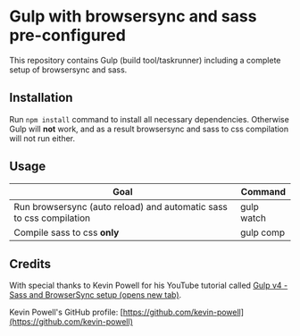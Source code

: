 # Gulp with browsersync and sass pre-configured
This repository contains Gulp (build tool/taskrunner) including a complete setup of browsersync and sass.

## Installation
Run `npm install` command to install all necessary dependencies.
Otherwise Gulp will **not** work, and as a result browsersync and sass to css compilation will not run either.

## Usage
| Goal                                                  | Command    |
|-------------------------------------------------------|------------|
| Run browsersync (auto reload) and automatic sass to css compilation | gulp watch |
| Compile sass to css **only**                          | gulp comp  |

## Credits
With special thanks to Kevin Powell for his YouTube tutorial called <a href="https://youtu.be/QgMQeLymAdU" target="_blank">Gulp v4 - Sass and BrowserSync setup (opens new tab)</a>.

Kevin Powell's GitHub profile: [https://github.com/kevin-powell](https://github.com/kevin-powell)
